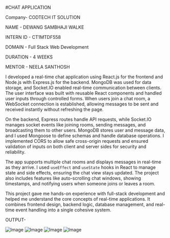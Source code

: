 #CHAT APPLICATION


Company- CODTECH IT SOLUTION

NAME - DEWANG SAMBHAJI WALKE

INTERN ID - CT1MTDF558

DOMAIN - Full Stack Web Development

DURATION - 4 WEEKS

MENTOR - NEELA SANTHOSH



I developed a real-time chat application using React.js for the frontend and Node.js with Express.js for the backend. MongoDB was used for data storage, and Socket.IO enabled real-time communication between clients. The user interface was built with reusable React components and handled user inputs through controlled forms. When users join a chat room, a WebSocket connection is established, allowing messages to be sent and received instantly without refreshing the page.

On the backend, Express routes handle API requests, while Socket.IO manages socket events like joining rooms, sending messages, and broadcasting them to other users. MongoDB stores user and message data, and I used Mongoose to define schemas and handle database operations. I implemented CORS to allow safe cross-origin requests and ensured validation of inputs on both client and server sides for security and reliability.

The app supports multiple chat rooms and displays messages in real-time as they arrive. I used `useEffect` and `useState` hooks in React to manage state and side effects, ensuring the chat view stays updated. The project also includes features like auto-scrolling chat windows, showing timestamps, and notifying users when someone joins or leaves a room.

This project gave me hands-on experience with full-stack development and helped me understand the core concepts of real-time applications. It combines frontend design, backend logic, database management, and real-time event handling into a single cohesive system.


OUTPUT-

![Image](https://github.com/user-attachments/assets/75982899-0ff9-4f33-9e59-8cb3327af10c)
![Image](https://github.com/user-attachments/assets/ba836b08-d34b-47a0-a7ea-467043597720)
![Image](https://github.com/user-attachments/assets/89a3d547-39f0-4726-b89b-7e67bd3366d7)
![Image](https://github.com/user-attachments/assets/ee35f655-38c9-4361-bc54-bedabd483709)
